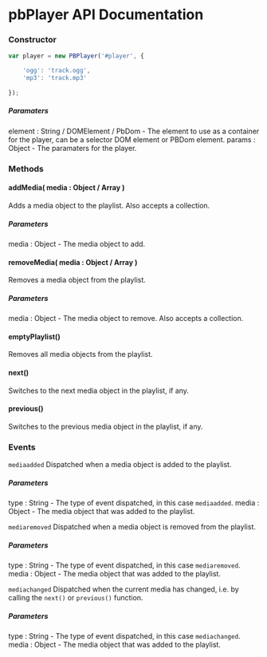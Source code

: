 # pbPlayer API Documentation

### Constructor
```js
var player = new PBPlayer('#player', {

	'ogg': 'track.ogg',
	'mp3': 'track.mp3'
	
});
```

##### Paramaters
element : String / DOMElement / PbDom - The element to use as a container for the player, can be a selector DOM element or PBDom element.
params : Object - The paramaters for the player.

### Methods

#### addMedia( media : Object / Array )
Adds a media object to the playlist. Also accepts a collection.

##### Parameters
media : Object - The media object to add.


#### removeMedia( media : Object / Array )
Removes a media object from the playlist.

##### Parameters
media : Object - The media object to remove. Also accepts a collection.


#### emptyPlaylist()
Removes all media objects from the playlist.


#### next()
Switches to the next media object in the playlist, if any.


#### previous()
Switches to the previous media object in the playlist, if any.


### Events

`mediaadded` Dispatched when a media object is added to the playlist.

##### Parameters
type : String - The type of event dispatched, in this case `mediaadded`.
media : Object - The media object that was added to the playlist.

`mediaremoved` Dispatched when a media object is removed from the playlist.


##### Parameters
type : String - The type of event dispatched, in this case `mediaremoved`.
media : Object - The media object that was added to the playlist.


`mediachanged` Dispatched when the current media has changed, i.e. by calling the `next()` or `previous()` function.

##### Parameters
type : String - The type of event dispatched, in this case `mediachanged`.
media : Object - The media object that was added to the playlist.

